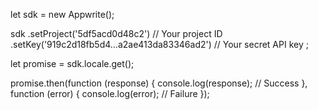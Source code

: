 let sdk = new Appwrite();

sdk
    .setProject('5df5acd0d48c2') // Your project ID
    .setKey('919c2d18fb5d4...a2ae413da83346ad2') // Your secret API key
;

let promise = sdk.locale.get();

promise.then(function (response) {
    console.log(response); // Success
}, function (error) {
    console.log(error); // Failure
});